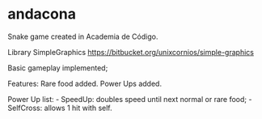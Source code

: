 # andacona

Snake game created in Academia de Código. 

Library SimpleGraphics https://bitbucket.org/unixcornios/simple-graphics

Basic gameplay implemented;

Features:
    Rare food added.
    Power Ups added.


Power Up list:
    - SpeedUp: doubles speed until next normal or rare food;
    - SelfCross: allows 1 hit with self.
